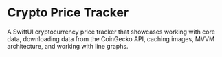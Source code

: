 # Crypto Price Tracker
A SwiftUI cryptocurrency price tracker that showcases working with core data, downloading data from the CoinGecko API, caching images, MVVM architecture, and working with line graphs.
